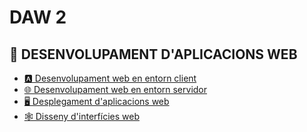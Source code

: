 # DAW 2

## 📡 DESENVOLUPAMENT D'APLICACIONS WEB
- [🅰️ Desenvolupament web en entorn client](https://github.com/aiuoki/DAW-2/tree/Desenvolupament-web-en-entorn-client)
- [🌐 Desenvolupament web en entorn servidor](https://github.com/aiuoki/DAW-2/tree/Desenvolupament-web-en-entorn-servidor)
- [🖥️ Desplegament d'aplicacions web](https://github.com/aiuoki/DAW-2/tree/Desplegament-d'aplicacions-web)
- [🕸️ Disseny d'interfícies web](https://github.com/aiuoki/DAW-2/tree/Disseny-d'interf%C3%ADcies-web)
